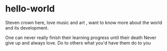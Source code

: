 # hello-world
Steven crown here, love music and art ,
want to  know more about the world and its development.
 
One can never really finish their learning progress until their death
Never  give up and always love.
Do to others what you'd have them do to you
